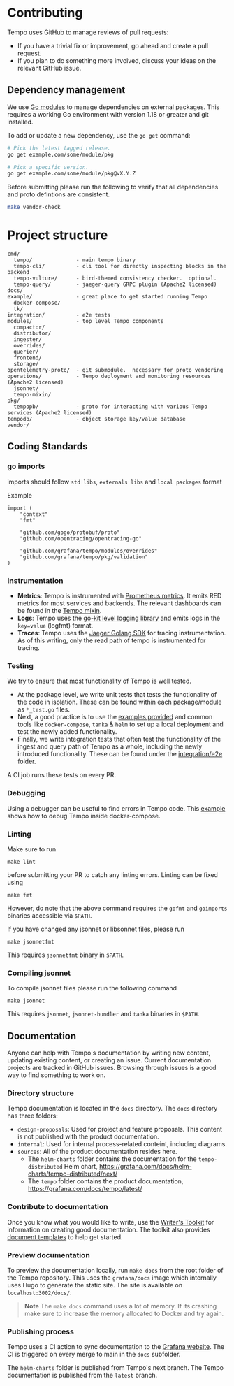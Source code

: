 # Contributing

Tempo uses GitHub to manage reviews of pull requests:

- If you have a trivial fix or improvement, go ahead and create a pull request.
- If you plan to do something more involved, discuss your ideas on the relevant GitHub issue.

## Dependency management

We use [Go modules](https://golang.org/cmd/go/#hdr-Modules__module_versions__and_more) to manage dependencies on external packages.
This requires a working Go environment with version 1.18 or greater and git installed.

To add or update a new dependency, use the `go get` command:

```bash
# Pick the latest tagged release.
go get example.com/some/module/pkg

# Pick a specific version.
go get example.com/some/module/pkg@vX.Y.Z
```

Before submitting please run the following to verify that all dependencies and proto defintions are consistent.

```bash
make vendor-check
```

# Project structure

```
cmd/
  tempo/              - main tempo binary
  tempo-cli/          - cli tool for directly inspecting blocks in the backend
  tempo-vulture/      - bird-themed consistency checker.  optional.
  tempo-query/        - jaeger-query GRPC plugin (Apache2 licensed)
docs/
example/              - great place to get started running Tempo
  docker-compose/
  tk/
integration/          - e2e tests
modules/              - top level Tempo components
  compactor/
  distributor/
  ingester/
  overrides/
  querier/
  frontend/
  storage/
opentelemetry-proto/  - git submodule.  necessary for proto vendoring
operations/           - Tempo deployment and monitoring resources (Apache2 licensed)
  jsonnet/
  tempo-mixin/
pkg/
  tempopb/            - proto for interacting with various Tempo services (Apache2 licensed)
tempodb/              - object storage key/value database
vendor/
```

## Coding Standards

### go imports
imports should follow `std libs`, `externals libs` and `local packages` format

Example
```
import (
	"context"
	"fmt"

	"github.com/gogo/protobuf/proto"
	"github.com/opentracing/opentracing-go"

	"github.com/grafana/tempo/modules/overrides"
	"github.com/grafana/tempo/pkg/validation"
)

```

### Instrumentation

- **Metrics**: Tempo is instrumented with [Prometheus metrics](https://prometheus.io/). It emits RED metrics for most
  services and backends. The relevant dashboards can be found in the [Tempo mixin](operations/tempo-mixin).
- **Logs**: Tempo uses the [go-kit level logging library](https://pkg.go.dev/github.com/go-kit/kit/log/level) and emits
  logs in the `key=value` (logfmt) format.
- **Traces**: Tempo uses the [Jaeger Golang SDK](https://github.com/jaegertracing/jaeger-client-go) for tracing instrumentation.
  As of this writing, only the read path of tempo is instrumented for tracing.

### Testing

We try to ensure that most functionality of Tempo is well tested.

- At the package level, we write unit tests that tests the functionality of the code in isolation.
  These can be found within each package/module as `*_test.go` files.
- Next, a good practice is to use the [examples provided](example) and common tools like `docker-compose`, `tanka` &
  `helm` to set up a local deployment and test the newly added functionality.
- Finally, we write integration tests that often test the functionality of the ingest and query path of Tempo as a
  whole, including the newly introduced functionality. These can be found under the [integration/e2e](integration/e2e)
  folder.

A CI job runs these tests on every PR.

### Debugging

Using a debugger can be useful to find errors in Tempo code. This [example](./example/docker-compose/debug)
shows how to debug Tempo inside docker-compose.

### Linting

Make sure to run

```
make lint
```

before submitting your PR to catch any linting errors. Linting can be fixed using

```
make fmt
```

However, do note that the above command requires the `gofmt` and `goimports` binaries accessible via `$PATH`.

If you have changed any jsonnet or libsonnet files, please run

```
make jsonnetfmt
```

This requires `jsonnetfmt` binary in `$PATH`.

### Compiling jsonnet

To compile jsonnet files please run the following command

```
make jsonnet
```

This requires `jsonnet`, `jsonnet-bundler` and `tanka` binaries in `$PATH`.

## Documentation

Anyone can help with Tempo's documentation by writing new content, updating existing content, or creating an issue.
Current documentation projects are tracked in GitHub issues. Browsing through issues is a good way to find something to work on.

### Directory structure

Tempo documentation is located in the `docs` directory. The `docs` directory has three folders:

- `design-proposals`: Used for project and feature proposals. This content is not published with the product documentation.
- `internal`: Used for internal process-related conteint, including diagrams.
- `sources`: All of the product documentation resides here.
   - The `helm-charts` folder contains the documentation for the `tempo-distributed` Helm chart, https://grafana.com/docs/helm-charts/tempo-distributed/next/
   - The `tempo` folder contains the product documentation, https://grafana.com/docs/tempo/latest/

### Contribute to documentation

Once you know what you would like to write, use the [Writer's Toolkit](https://grafana.com/docs/writers-toolkit/writing-guide/contribute-documentation/) for information on creating good documentation.
The toolkit also provides [document templates](https://github.com/grafana/writers-toolkit/tree/main/docs/static/templates) to help get started.

### Preview documentation

To preview the documentation locally, run `make docs` from the root folder of the Tempo repository. This uses
the `grafana/docs` image which internally uses Hugo to generate the static site. The site is available on `localhost:3002/docs/`.

> **Note** The `make docs` command uses a lot of memory. If its crashing make sure to increase the memory allocated to Docker
and try again.

### Publishing process

Tempo uses a CI action to sync documentation to the [Grafana website](https://grafana.com/docs/tempo/latest). The CI is
triggered on every merge to main in the `docs` subfolder.

The `helm-charts` folder is published from Tempo's next branch. The Tempo documentation is published from the `latest` branch.